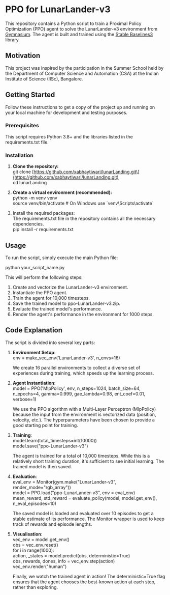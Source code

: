 # **PPO for LunarLander-v3**

This repository contains a Python script to train a Proximal Policy Optimization (PPO) agent to solve the LunarLander-v3 environment from [Gymnasium](https://gymnasium.farama.org/). The agent is built and trained using the [Stable Baselines3](https://stable-baselines3.readthedocs.io/en/master/) library.

## **Motivation**

This project was inspired by the participation in the Summer School held by the Department of Computer Science and Automation (CSA) at the Indian Institute of Science (IISc), Bangalore.

## **Getting Started**

Follow these instructions to get a copy of the project up and running on your local machine for development and testing purposes.

### **Prerequisites**

This script requires Python 3.8+ and the libraries listed in the requirements.txt file.

### **Installation**

1. **Clone the repository:**  
   git clone \[https://github.com/xabhaytiwari/lunarLanding.git\](https://github.com/xabhaytiwari/lunarLanding.git)  
   cd lunarLanding

2. **Create a virtual environment (recommended):**  
   python \-m venv venv  
   source venv/bin/activate  \# On Windows use \`venv\\Scripts\\activate\`

3. Install the required packages:  
   The requirements.txt file in the repository contains all the necessary dependencies.  
   pip install \-r requirements.txt

## **Usage**

To run the script, simply execute the main Python file:

python your\_script\_name.py

This will perform the following steps:

1. Create and vectorize the LunarLander-v3 environment.  
2. Instantiate the PPO agent.  
3. Train the agent for 10,000 timesteps.  
4. Save the trained model to ppo-LunarLander-v3.zip.  
5. Evaluate the trained model's performance.  
6. Render the agent's performance in the environment for 1000 steps.

## **Code Explanation**

The script is divided into several key parts:

1. **Environment Setup**:  
   env \= make\_vec\_env('LunarLander-v3', n\_envs=16)

   We create 16 parallel environments to collect a diverse set of experiences during training, which speeds up the learning process.  
2. **Agent Instantiation**:  
   model \= PPO('MlpPolicy', env, n\_steps=1024, batch\_size=64, n\_epochs=4, gamma=0.999, gae\_lambda=0.98, ent\_coef=0.01, verbose=1)

   We use the PPO algorithm with a Multi-Layer Perceptron (MlpPolicy) because the input from the environment is vectorized data (position, velocity, etc.). The hyperparameters have been chosen to provide a good starting point for training.  
3. **Training**:  
   model.learn(total\_timesteps=int(10000))  
   model.save("ppo-LunarLander-v3")

   The agent is trained for a total of 10,000 timesteps. While this is a relatively short training duration, it's sufficient to see initial learning. The trained model is then saved.  
4. **Evaluation**:  
   eval\_env \= Monitor(gym.make("LunarLander-v3", render\_mode="rgb\_array"))  
   model \= PPO.load("ppo-LunarLander-v3", env \= eval\_env)  
   mean\_reward, std\_reward \= evaluate\_policy(model, model.get\_env(), n\_eval\_episodes=10)

   The saved model is loaded and evaluated over 10 episodes to get a stable estimate of its performance. The Monitor wrapper is used to keep track of rewards and episode lengths.  
5. **Visualisation**:  
   vec\_env \= model.get\_env()  
   obs \= vec\_env.reset()  
   for i in range(1000):  
       action, \_states \= model.predict(obs, deterministic=True)  
       obs, rewards, dones, info \= vec\_env.step(action)  
       vec\_env.render("human")

   Finally, we watch the trained agent in action\! The deterministic=True flag ensures that the agent chooses the best-known action at each step, rather than exploring.
